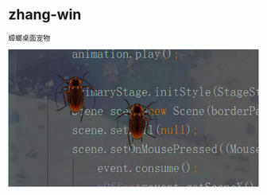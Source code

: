 # zhang-win
蟑螂桌面宠物

![](https://raw.githubusercontent.com/CasterWx/gitpics/master/img/20191023093828.png)
